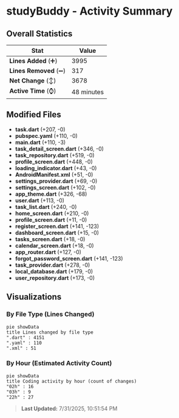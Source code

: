 # studyBuddy - Activity Summary 

## Overall Statistics

| Stat                   | Value                                                             |
| ---------------------- | ----------------------------------------------------------------- |
| **Lines Added** (➕)   | 3995                                          |
| **Lines Removed** (➖) | 317                                        |
| **Net Change** (↕)    | 3678                |
| **Active Time** (⌚)   | 48 minutes |


## Modified Files
- **task.dart** (+207, -0)
- **pubspec.yaml** (+110, -0)
- **main.dart** (+110, -3)
- **task_detail_screen.dart** (+346, -0)
- **task_repository.dart** (+519, -0)
- **profile_screen.dart** (+448, -0)
- **loading_indicator.dart** (+43, -0)
- **AndroidManifest.xml** (+51, -0)
- **settings_provider.dart** (+69, -0)
- **settings_screen.dart** (+102, -0)
- **app_theme.dart** (+326, -68)
- **user.dart** (+113, -0)
- **task_list.dart** (+240, -0)
- **home_screen.dart** (+210, -0)
- **profile_screen.dart** (+11, -0)
- **register_screen.dart** (+141, -123)
- **dashboard_screen.dart** (+15, -0)
- **tasks_screen.dart** (+18, -0)
- **calendar_screen.dart** (+18, -0)
- **app_router.dart** (+127, -0)
- **forgot_password_screen.dart** (+141, -123)
- **task_provider.dart** (+278, -0)
- **local_database.dart** (+179, -0)
- **user_repository.dart** (+173, -0)

## Visualizations

### By File Type (Lines Changed)

```mermaid
pie showData
title Lines changed by file type
".dart" : 4151
".yaml" : 110
".xml" : 51
```

### By Hour (Estimated Activity Count)

```mermaid
pie showData
title Coding activity by hour (count of changes)
"02h" : 16
"03h" : 9
"22h" : 27
```


> **Last Updated:** 7/31/2025, 10:51:54 PM